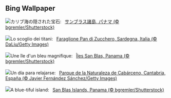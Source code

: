 ## Bing Wallpaper
![](https://www.bing.com/th?id=OHR.SanBlasIslands_JA-JP8202998068_UHD.jpg&w=1000)カリブ海の隠された宝石:&nbsp;&ensp;[サンブラス諸島, パナマ (© bgremler/Shutterstock)](https://www.bing.com/th?id=OHR.SanBlasIslands_JA-JP8202998068_UHD.jpg)
<br><br/>
![](https://www.bing.com/th?id=OHR.PandiZucchero_IT-IT1428407618_UHD.jpg&w=1000)Lo scoglio dei titani:&nbsp;&ensp;[Faraglione Pan di Zucchero, Sardegna, Italia (© DaLiu/Getty Images)](https://www.bing.com/th?id=OHR.PandiZucchero_IT-IT1428407618_UHD.jpg)
<br><br/>
![](https://www.bing.com/th?id=OHR.SanBlasIslands_FR-FR9472873126_UHD.jpg&w=1000)Une île d'un bleu magnifique:&nbsp;&ensp;[Îles San Blas, Panama (© bgremler/Shutterstock)](https://www.bing.com/th?id=OHR.SanBlasIslands_FR-FR9472873126_UHD.jpg)
<br><br/>
![](https://www.bing.com/th?id=OHR.CantabriaDay_ES-ES8077201829_UHD.jpg&w=1000)Un día para relajarse:&nbsp;&ensp;[Parque de la Naturaleza de Cabárceno, Cantabria, España (© Javier Fernández Sánchez/Getty Images)](https://www.bing.com/th?id=OHR.CantabriaDay_ES-ES8077201829_UHD.jpg)
<br><br/>
![](https://www.bing.com/th?id=OHR.SanBlasIslands_EN-GB5570555244_UHD.jpg&w=1000)A blue-tiful island:&nbsp;&ensp;[San Blas Islands, Panama (© bgremler/Shutterstock)](https://www.bing.com/th?id=OHR.SanBlasIslands_EN-GB5570555244_UHD.jpg)
<br><br/>
